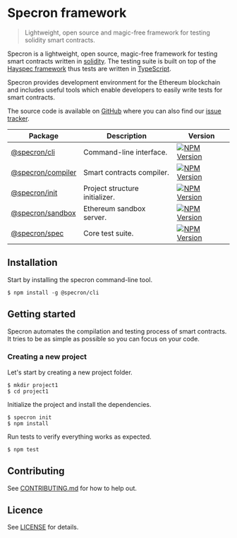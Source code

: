 # Specron framework

> Lightweight, open source and magic-free framework for testing solidity smart contracts.

Specron is a lightweight, open source, magic-free framework for testing smart contracts written in [solidity](https://solidity.readthedocs.io/en/v0.4.24/). The testing suite is built on top of the [Hayspec framework](https://github.com/hayspec/monorepo) thus tests are written in [TypeScript](https://www.typescriptlang.org/).

Specron provides development environment for the Ethereum blockchain and includes useful tools which enable developers to easily write tests for smart contracts.

The source code is available on [GitHub](https://github.com/specron/monorepo) where you can also find our [issue tracker](https://github.com/specron/monorepo/issues).

| Package | Description | Version
|-|-|-
| [@specron/cli](https://github.com/specron/monorepo/tree/master/packages/specron-cli) | Command-line interface. | [![NPM Version](https://badge.fury.io/js/@specron%2Fcli.svg)](https://badge.fury.io/js/specron%2Fcli)
| [@specron/compiler](https://github.com/specron/monorepo/tree/master/packages/specron-compiler) | Smart contracts compiler. | [![NPM Version](https://badge.fury.io/js/@specron%2Fcompiler.svg)](https://badge.fury.io/js/specron%2Fcompiler)
| [@specron/init](https://github.com/specron/monorepo/tree/master/packages/specron-init) | Project structure initializer. | [![NPM Version](https://badge.fury.io/js/@specron%2Finit.svg)](https://badge.fury.io/js/specron%2Finit)
| [@specron/sandbox](https://github.com/specron/monorepo/tree/master/packages/specron-sandbox) | Ethereum sandbox server. | [![NPM Version](https://badge.fury.io/js/@specron%2Fsandbox.svg)](https://badge.fury.io/js/specron%2Fsandbox)
| [@specron/spec](https://github.com/specron/monorepo/tree/master/packages/specron-spec) | Core test suite. | [![NPM Version](https://badge.fury.io/js/@specron%2Fspec.svg)](https://badge.fury.io/js/specron%2Fspec)

## Installation

Start by installing the specron command-line tool.

```
$ npm install -g @specron/cli
```

## Getting started

Specron automates the compilation and testing process of smart contracts. It tries to be as simple as possible so you can focus on your code.

### Creating a new project

Let's start by creating a new project folder.

```
$ mkdir project1
$ cd project1
```

Initialize the project and install the dependencies.

```
$ specron init
$ npm install
```

Run tests to verify everything works as expected.

```
$ npm test
```

## Contributing

See [CONTRIBUTING.md](https://github.com/specron/monorepo/blob/master/CONTRIBUTING.md) for how to help out.

## Licence

See [LICENSE](https://github.com/specron/monorepo/blob/master/LICENCE) for details.
